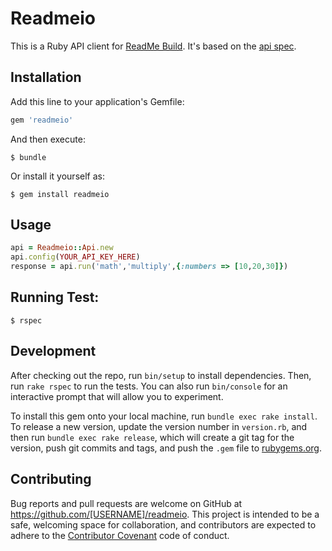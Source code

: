 # Readmeio

This is a Ruby API client for [ReadMe Build](https://readme.build). It's based on the [api spec](https://github.com/readmeio/api-spec).

## Installation

Add this line to your application's Gemfile:

```ruby
gem 'readmeio'
```

And then execute:

    $ bundle

Or install it yourself as:

    $ gem install readmeio

## Usage

```ruby
api = Readmeio::Api.new
api.config(YOUR_API_KEY_HERE)
response = api.run('math','multiply',{:numbers => [10,20,30]})    
```

## Running Test:

    $ rspec

## Development

After checking out the repo, run `bin/setup` to install dependencies. Then, run `rake rspec` to run the tests. You can also run `bin/console` for an interactive prompt that will allow you to experiment.

To install this gem onto your local machine, run `bundle exec rake install`. To release a new version, update the version number in `version.rb`, and then run `bundle exec rake release`, which will create a git tag for the version, push git commits and tags, and push the `.gem` file to [rubygems.org](https://rubygems.org).

## Contributing

Bug reports and pull requests are welcome on GitHub at https://github.com/[USERNAME]/readmeio. This project is intended to be a safe, welcoming space for collaboration, and contributors are expected to adhere to the [Contributor Covenant](contributor-covenant.org) code of conduct.

